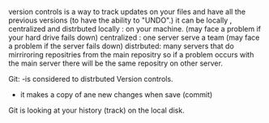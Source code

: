 version controls is a way to track updates on your files and have all  the previous versions  (to have the ability to "UNDO".)
it can be locally , centralized and distrbuted
locally : on your machine. (may face a problem if your hard drive fails down)
centralized : one server serve a team (may face a problem if the server fails down)
distrbuted: many servers that do mirriroring repositries from the main repositry  so if a problem occurs with the main server there will be the same repositry on other server.

Git: 
-is considered to distrbuted Version controls.
- it makes a copy of ane new changes when save (commit)

Git is looking at your history (track) on the local disk.
